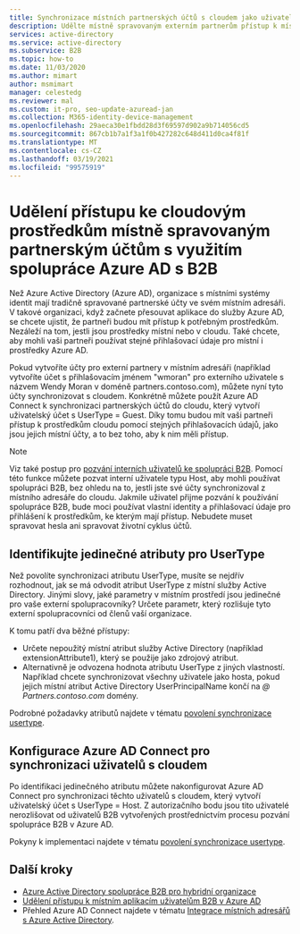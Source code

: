 ```yaml
---
title: Synchronizace místních partnerských účtů s cloudem jako uživatelé B2B – Azure AD
description: Udělte místně spravovaným externím partnerům přístup k místním i cloudovým prostředkům pomocí stejných přihlašovacích údajů ve spolupráci s Azure AD B2B.
services: active-directory
ms.service: active-directory
ms.subservice: B2B
ms.topic: how-to
ms.date: 11/03/2020
ms.author: mimart
author: msmimart
manager: celestedg
ms.reviewer: mal
ms.custom: it-pro, seo-update-azuread-jan
ms.collection: M365-identity-device-management
ms.openlocfilehash: 29aeca30e1fbdd28d3f69597d902a9b714056cd5
ms.sourcegitcommit: 867cb1b7a1f3a1f0b427282c648d411d0ca4f81f
ms.translationtype: MT
ms.contentlocale: cs-CZ
ms.lasthandoff: 03/19/2021
ms.locfileid: "99575919"
---
```

# <a name="grant-locally-managed-partner-accounts-access-to-cloud-resources-using-azure-ad-b2b-collaboration"></a>Udělení přístupu ke cloudovým prostředkům místně spravovaným partnerským účtům s využitím spolupráce Azure AD s B2B

Než Azure Active Directory (Azure AD), organizace s místními systémy identit mají tradičně spravované partnerské účty ve svém místním adresáři. V takové organizaci, když začnete přesouvat aplikace do služby Azure AD, se chcete ujistit, že partneři budou mít přístup k potřebným prostředkům. Nezáleží na tom, jestli jsou prostředky místní nebo v cloudu. Také chcete, aby mohli vaši partneři používat stejné přihlašovací údaje pro místní i prostředky Azure AD. 

Pokud vytvoříte účty pro externí partnery v místním adresáři (například vytvoříte účet s přihlašovacím jménem "wmoran" pro externího uživatele s názvem Wendy Moran v doméně partners.contoso.com), můžete nyní tyto účty synchronizovat s cloudem. Konkrétně můžete použít Azure AD Connect k synchronizaci partnerských účtů do cloudu, který vytvoří uživatelský účet s UserType = Guest. Díky tomu budou mít vaši partneři přístup k prostředkům cloudu pomocí stejných přihlašovacích údajů, jako jsou jejich místní účty, a to bez toho, aby k nim měli přístup.

> [!NOTE]
> Viz také postup pro [pozvání interních uživatelů ke spolupráci B2B](invite-internal-users.md). Pomocí této funkce můžete pozvat interní uživatele typu Host, aby mohli používat spolupráci B2B, bez ohledu na to, jestli jste své účty synchronizoval z místního adresáře do cloudu. Jakmile uživatel přijme pozvání k používání spolupráce B2B, bude moci používat vlastní identity a přihlašovací údaje pro přihlášení k prostředkům, ke kterým mají přístup. Nebudete muset spravovat hesla ani spravovat životní cyklus účtů.

## <a name="identify-unique-attributes-for-usertype"></a>Identifikujte jedinečné atributy pro UserType

Než povolíte synchronizaci atributu UserType, musíte se nejdřív rozhodnout, jak se má odvodit atribut UserType z místní služby Active Directory. Jinými slovy, jaké parametry v místním prostředí jsou jedinečné pro vaše externí spolupracovníky? Určete parametr, který rozlišuje tyto externí spolupracovníci od členů vaší organizace.

K tomu patří dva běžné přístupy:

- Určete nepoužitý místní atribut služby Active Directory (například extensionAttribute1), který se použije jako zdrojový atribut. 
- Alternativně je odvozena hodnota atributu UserType z jiných vlastností. Například chcete synchronizovat všechny uživatele jako hosta, pokud jejich místní atribut Active Directory UserPrincipalName končí na *\@ Partners.contoso.com* domény.
 
Podrobné požadavky atributů najdete v tématu [povolení synchronizace usertype](../hybrid/how-to-connect-sync-change-the-configuration.md#enable-synchronization-of-usertype). 

## <a name="configure-azure-ad-connect-to-sync-users-to-the-cloud"></a>Konfigurace Azure AD Connect pro synchronizaci uživatelů s cloudem

Po identifikaci jedinečného atributu můžete nakonfigurovat Azure AD Connect pro synchronizaci těchto uživatelů s cloudem, který vytvoří uživatelský účet s UserType = Host. Z autorizačního bodu jsou tito uživatelé nerozlišovat od uživatelů B2B vytvořených prostřednictvím procesu pozvání spolupráce B2B v Azure AD.

Pokyny k implementaci najdete v tématu [povolení synchronizace usertype](../hybrid/how-to-connect-sync-change-the-configuration.md#enable-synchronization-of-usertype).

## <a name="next-steps"></a>Další kroky

- [Azure Active Directory spolupráce B2B pro hybridní organizace](hybrid-organizations.md)
- [Udělení přístupu k místním aplikacím uživatelům B2B v Azure AD](hybrid-cloud-to-on-premises.md)
- Přehled Azure AD Connect najdete v tématu [Integrace místních adresářů s Azure Active Directory](../hybrid/whatis-hybrid-identity.md).

